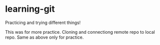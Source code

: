 learning-git
============

Practicing and trying different things!

This was for more practice. Cloning and connectiong remote repo to local repo.
Same as above only for practice.
